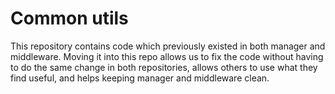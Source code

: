 # Common utils

This repository contains code which previously existed in both manager and middleware.
Moving it into this repo allows us to fix the code without having to do the same change in both repositories,
allows others to use what they find useful, and helps keeping manager and middleware clean.
